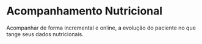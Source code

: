 # Acompanhamento Nutricional

Acompanhar de forma incremental e online, a evolução do paciente no que tange seus dados nutricionais.
